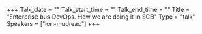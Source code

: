 +++
Talk_date = ""
Talk_start_time = ""
Talk_end_time = ""
Title = "Enterprise bus  DevOps. How we are doing it in SCB"
Type = "talk"
Speakers = ["ion-mudreac"]
+++


